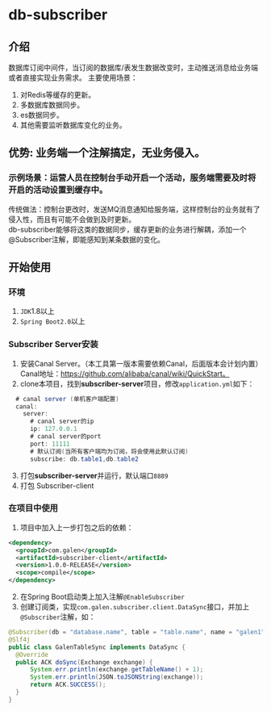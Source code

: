 # db-subscriber
## 介绍
数据库订阅中间件，当订阅的数据库/表发生数据改变时，主动推送消息给业务端或者直接实现业务需求。 主要使用场景：
  1. 对Redis等缓存的更新。
  2. 多数据库数据同步。
  3. es数据同步。
  4. 其他需要监听数据库变化的业务。
## 优势: 业务端一个注解搞定，无业务侵入。
### 示例场景：运营人员在控制台手动开启一个活动，服务端需要及时将开启的活动设置到缓存中。
  传统做法：控制台更改时，发送MQ消息通知给服务端，这样控制台的业务就有了侵入性，而且有可能不会做到及时更新。</br>
  db-subscriber能够将这类的数据同步，缓存更新的业务进行解耦，添加一个@Subscriber注解，即能感知到某条数据的变化。
## 开始使用
### 环境
  1. `JDK`1.8以上
  2. `Spring Boot2.0`以上
### Subscriber Server安装
  1. 安装Canal Server。（本工具第一版本需要依赖Canal，后面版本会计划内置）Canal地址：https://github.com/alibaba/canal/wiki/QuickStart。
  2. clone本项目，找到**subscriber-server**项目，修改`application.yml`如下：
  ```java
    # canal server (单机客户端配置)
    canal:
      server:
        # canal server的ip
        ip: 127.0.0.1
        # canal server的port
        port: 11111
        # 默认订阅(当所有客户端均为订阅，将会使用此默认订阅)
        subscribe: db.table1,db.table2
  ```
  3. 打包**subscriber-server**并运行，默认端口`8889`
  4. 打包 Subscriber-client

### 在项目中使用
  1. 项目中加入上一步打包之后的依赖：
  ```xml
<dependency>
    <groupId>com.galen</groupId>
    <artifactId>subscriber-client</artifactId>
    <version>1.0.0-RELEASE</version>
    <scope>compile</scope>
</dependency>
```
  2. 在Spring Boot启动类上加入注解`@EnableSubscriber`
  3. 创建订阅类，实现`com.galen.subscriber.client.DataSync`接口，并加上`@Subscriber`注解，如：
  ```java
@Subscriber(db = "database.name", table = "table.name", name = "galen1", contextId = "galenCtxId")
@Slf4j
public class GalenTableSync implements DataSync {
    @Override
    public ACK doSync(Exchange exchange) {
        System.err.println(exchange.getTableName() + 1);
        System.err.println(JSON.toJSONString(exchange));
        return ACK.SUCCESS();
    }
}
```